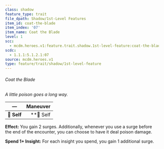 ```yaml
---
class: shadow
feature_type: trait
file_dpath: Shadow/1st-Level Features
item_id: coat-the-blade
item_index: '07'
item_name: Coat the Blade
level: 1
scc:
  - mcdm.heroes.v1:feature.trait.shadow.1st-level-feature:coat-the-blade
scdc:
  - 1.1.1:5.1.2.1:07
source: mcdm.heroes.v1
type: feature/trait/shadow/1st-level-feature
---
```


###### Coat the Blade

*A little poison goes a long way.*

| **—**       | **Maneuver** |
| ----------- | -----------: |
| **📏 Self** |  \*\*🎯 Self |

**Effect:** You gain 2 surges. Additionally, whenever you use a surge before the end of the encounter, you can choose to have it deal poison damage.

**Spend 1+ Insight:** For each insight you spend, you gain 1 additional surge.
